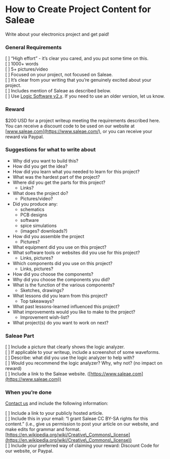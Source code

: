 # How to Create Project Content for Saleae

Write about your electronics project and get paid!

### General Requirements

\[   ] “High effort” - it’s clear you cared, and you put some time on this.\
\[   ] 1000+ words\
\[   ] 5+ pictures/video\
\[   ] Focused on your project, not focused on Saleae.\
\[   ] It’s clear from your writing that you’re genuinely excited about your project.\
\[   ] Includes mention of Saleae as described below.\
\[   ] Use [Logic Software v2.x](https://discuss.saleae.com/). If you need to use an older version, let us know.

### Reward

$200 USD for a project writeup meeting the requirements described here. You can receive a discount code to be used on our website at [www.saleae.com](https://www.saleae.com/), or you can receive your reward via Paypal.

### Suggestions for what to write about

* Why did you want to build this?
* How did you get the idea?
* How did you learn what you needed to learn for this project?
* What was the hardest part of the project?
* Where did you get the parts for this project?
  * Links?
* What does the project do?
  * Pictures/video?
* Did you produce any:
  * schematics
  * PCB designs
  * software
  * spice simulations
  * (images? downloads?)
* How did you assemble the project
  * Pictures?
* What equipment did you use on this project?
* What software tools or websites did you use for this project?
  * Links, pictures?
* Which components did you use on this project?&#x20;
  * Links, pictures?
* How did you choose the components?&#x20;
* Why did you choose the components you did?
* What is the function of the various components?
  * Sketches, drawings?
* What lessons did you learn from this project?
  * Top takeaways?
* What past lessons-learned influenced this project?
* What improvements would you like to make to the project?
  * Improvement wish-list?
* What project(s) do you want to work on next?

### Saleae Part

\[   ] Include a picture that clearly shows the logic analyzer.\
\[   ] If applicable to your writeup, include a screenshot of some waveforms. \
\[   ] Describe: what did you use the logic analyzer to help with? \
\[   ] Would you recommend the logic analyzer? Why, why not? (no impact on reward)\
\[   ] Include a link to the Saleae website. ([https://www.saleae.com](https://www.saleae.com))

### When you’re done

[Contact us](https://contact.saleae.com/hc/en-us/requests/new) and include the following information:

\[   ] Include a link to your publicly hosted article. \
\[   ] Include this in your email: “I grant Saleae CC BY-SA rights for this content.” (i.e., give us permission to post your article on our website, and make edits for grammar and format. [https://en.wikipedia.org/wiki/Creative\_Commons\_license](https://en.wikipedia.org/wiki/Creative\_Commons\_license)) \
\[   ] Include your preferred way of claiming your reward: Discount Code for our website, or Paypal.
